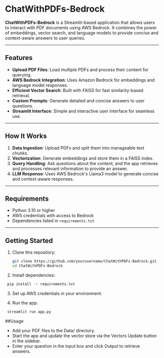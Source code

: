# ChatWithPDFs-Bedrock

**ChatWithPDFs-Bedrock** is a Streamlit-based application that allows users to interact with PDF documents using AWS Bedrock. It combines the power of embeddings, vector search, and language models to provide concise and context-aware answers to user queries.

---

## Features

- **Upload PDF Files**: Load multiple PDFs and process their content for querying.
- **AWS Bedrock Integration**: Uses Amazon Bedrock for embeddings and language model responses.
- **Efficient Vector Search**: Built with FAISS for fast similarity-based retrieval.
- **Custom Prompts**: Generate detailed and concise answers to user questions.
- **Streamlit Interface**: Simple and interactive user interface for seamless use.

---

## How It Works

1. **Data Ingestion**: Upload PDFs and split them into manageable text chunks.
2. **Vectorization**: Generate embeddings and store them in a FAISS index.
3. **Query Handling**: Ask questions about the content, and the app retrieves and processes relevant information to provide an answer.
4. **LLM Response**: Uses AWS Bedrock's Llama3 model to generate concise and context-aware responses.

---

## Requirements

- Python 3.10 or higher
- AWS credentials with access to Bedrock
- Dependencies listed in `requirements.txt`
---

## Getting Started

1. Clone this repository:
   ```bash
   git clone https://github.com/yourusername/ChatWithPDFs-Bedrock.git
   cd ChatWithPDFs-Bedrock
   
2. Install dependencies:
  ```bash
   pip install -r requirements.txt
  ```
3. Set up AWS credentials in your environment.

4. Run the app:
  ```bash
   streamlit run app.py
  ```

##Usage

- Add your PDF files to the Data/ directory.
- Start the app and update the vector store via the Vectors Update button in the sidebar.
- Enter your question in the input box and click Output to retrieve answers.
